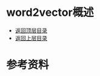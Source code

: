 # word2vector概述

- [返回顶层目录](../../../SUMMARY.md)
- [返回上层目录](word2vec.md)



# 参考资料

























